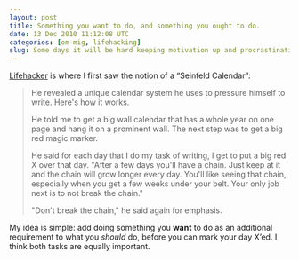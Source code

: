 ```yaml
---
layout: post
title: Something you want to do, and something you ought to do.
date: 13 Dec 2010 11:12:08 UTC
categories: [om-mig, lifehacking]
slug: Some days it will be hard keeping motivation up and procrastination will be a common resort. A Seinfeld Calendar is what some have used to keep their brains focused, and here’s my twist of it.
---
```


[Lifehacker](http://lifehacker.com/281626/jerry-seinfelds-productivity-secret) is where I first saw the notion of a “Seinfeld Calendar”:

> He revealed a unique calendar system he uses to pressure himself to write. Here's how it works.
> 
> He told me to get a big wall calendar that has a whole year on one page and hang it on a prominent wall. The next step was to get a big red magic marker.
> 
> He said for each day that I do my task of writing, I get to put a big red X over that day. "After a few days you'll have a chain. Just keep at it and the chain will grow longer every day. You'll like seeing that chain, especially when you get a few weeks under your belt. Your only job next is to not break the chain."
> 
> "Don't break the chain," he said again for emphasis.

My idea is simple: add doing something you **want** to do as an additional requirement to what you *should* do, before you can mark your day X’ed. I think both tasks are equally important.